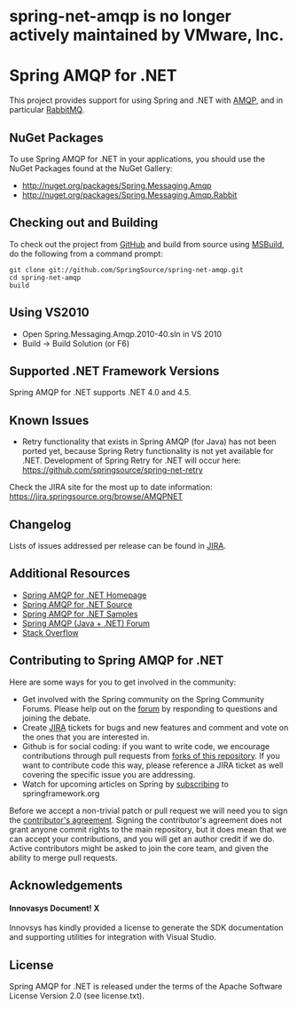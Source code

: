 # spring-net-amqp is no longer actively maintained by VMware, Inc.

Spring AMQP for .NET
====================

This project provides support for using Spring and .NET with [AMQP](http://www.amqp.org/), and in particular [RabbitMQ](http://www.rabbitmq.com/).

## NuGet Packages

To use Spring AMQP for .NET in your applications, you should use the NuGet Packages found at the NuGet Gallery:

* http://nuget.org/packages/Spring.Messaging.Amqp
* http://nuget.org/packages/Spring.Messaging.Amqp.Rabbit

## Checking out and Building

To check out the project from [GitHub](https://github.com/SpringSource/spring-net-amqp) and build from source using [MSBuild](http://msdn.microsoft.com/en-us/library/vstudio/dd393574.aspx), do the following from a command prompt:

    git clone git://github.com/SpringSource/spring-net-amqp.git
    cd spring-net-amqp
    build

## Using VS2010

* Open Spring.Messaging.Amqp.2010-40.sln in VS 2010
* Build -> Build Solution (or F6)

## Supported .NET Framework Versions

Spring AMQP for .NET supports .NET 4.0 and 4.5. 

## Known Issues

* Retry functionality that exists in Spring AMQP (for Java) has not been ported yet, because Spring Retry functionality is not yet available for .NET. Development of Spring Retry for .NET will occur here: https://github.com/springsource/spring-net-retry

Check the JIRA site for the most up to date information: https://jira.springsource.org/browse/AMQPNET

## Changelog

Lists of issues addressed per release can be found in [JIRA](https://jira.springsource.org/browse/AMQPNET#selectedTab=com.atlassian.jira.plugin.system.project%3Aversions-panel).

## Additional Resources

* [Spring AMQP for .NET Homepage](http://www.springframework.net/amqp)
* [Spring AMQP for .NET Source](http://github.com/SpringSource/spring-net-amqp)
* [Spring AMQP for .NET Samples](http://github.com/SpringSource/spring-net-amqp-samples)
* [Spring AMQP (Java + .NET) Forum](http://forum.springsource.org/forumdisplay.php?f=74)
* [Stack Overflow](http://stackoverflow.com/questions/tagged/spring-net-amqp)

## Contributing to Spring AMQP for .NET

Here are some ways for you to get involved in the community:

* Get involved with the Spring community on the Spring Community Forums.  Please help out on the [forum](http://forum.springsource.org/forumdisplay.php?f=74) by responding to questions and joining the debate.
* Create [JIRA](https://jira.springsource.org/browse/AMQPNET) tickets for bugs and new features and comment and vote on the ones that you are interested in.  
* Github is for social coding: if you want to write code, we encourage contributions through pull requests from [forks of this repository](http://help.github.com/forking/).  If you want to contribute code this way, please reference a JIRA ticket as well covering the specific issue you are addressing.
* Watch for upcoming articles on Spring by [subscribing](http://www.springsource.org/node/feed) to springframework.org

Before we accept a non-trivial patch or pull request we will need you to sign the [contributor's agreement](https://support.springsource.com/spring_committer_signup).  Signing the contributor's agreement does not grant anyone commit rights to the main repository, but it does mean that we can accept your contributions, and you will get an author credit if we do. Active contributors might be asked to join the core team, and given the ability to merge pull requests.

## Acknowledgements

#### Innovasys Document! X

Innovsys has kindly provided a license to generate the SDK documentation and supporting utilities for integration with Visual Studio.

## License

Spring AMQP for .NET is released under the terms of the Apache Software License Version 2.0 (see license.txt).





